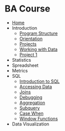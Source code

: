 # BA Course

* [Home](/)
* Introduction
  * [Program Structure](program-structure.md)
  * [Orientation](orientation.md)
  * [Projects](projects.md)
  * [Working with Data](working-with-data.md)
  * [Project 1](project_1.md)
* Statistics
* Spreadsheet
* Metrics
* SQL
  * [Introduction to SQL](intro-to-sql.md)
  * [Accessing Data](sql-accessing-data.md)
  * [Joins](sql-joins.md)
  * [Debugging](sql-debugging.md)
  * [Aggregation](sql-aggregation.md)
  * [Subquery](sql-subqueries.md)
  * [Case When](sql-case-when.md)
  * [Window Functions](sql-window-functions.md)
* Data Visualization